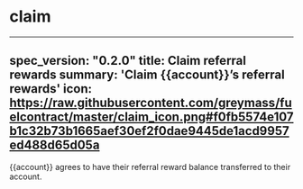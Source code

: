 <h1 class="contract">claim</h1>

---
spec_version: "0.2.0"
title: Claim referral rewards
summary: 'Claim {{account}}’s referral rewards'
icon: https://raw.githubusercontent.com/greymass/fuelcontract/master/claim_icon.png#f0fb5574e107b1c32b73b1665aef30ef2f0dae9445de1acd9957ed488d65d05a
---

{{account}} agrees to have their referral reward balance transferred to their account.
